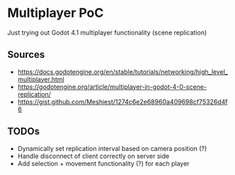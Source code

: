 # Multiplayer PoC

Just trying out Godot 4.1 multiplayer functionality (scene replication)

## Sources

- https://docs.godotengine.org/en/stable/tutorials/networking/high_level_multiplayer.html
- https://godotengine.org/article/multiplayer-in-godot-4-0-scene-replication/
- https://gist.github.com/Meshiest/1274c6e2e68960a409698cf75326d4f6

## TODOs

- Dynamically set replication interval based on camera position (?)
- Handle disconnect of client correctly on server side
- Add selection + movement functionality (?) for each player
